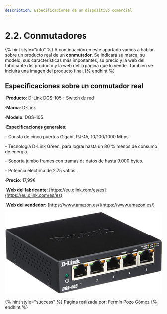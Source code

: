 ```yaml
---
description: Especificaciones de un dispositivo comercial
---
```


# 2.2. Conmutadores

{% hint style="info" %}
A continuación en este apartado vamos a hablar sobre un producto real de un **conmutador**. Se indicará su marca, su modelo, sus características más importantes, su precio y la web del fabricante del producto y la web del la página que lo vende. También se incluirá una imagen del producto final.
{% endhint %}

## Especificaciones sobre un conmutador real

·**Producto**: D-Link DGS-105 - Switch de red

·**Marca**: D-Link

·**Modelo**: DGS-105

·**Especificaciones generales:**

&#x20;    \- Consta de cinco puertos Gigabit RJ-45, 10/100/1000 Mbps.

&#x20;    \- Tecnología D-Link Green, para lograr hasta un 80 % menos de consumo de energía.

&#x20;    \- Soporta jumbo frames con tramas de datos de hasta 9.000 bytes.

&#x20;    \- Potencia eléctrica de 2.75 vatios.

&#x20;·**Precio**: 17,99€

&#x20;·**Web del fabricante**: [https://eu.dlink.com/es/es](https://eu.dlink.com/es/es)

&#x20;·**Web del vendedor:** [https://www.amazon.es/](https://www.amazon.es/)

![Enlace de la imagen: https://www.amazon.es/dp/B000BC7QMM?tag=reviewbox.es-21\&linkCode=ogi\&th=1\&psc=1 ](../../.gitbook/assets/switch.jpg)



{% hint style="success" %}
Página realizada por: Fermín Pozo Gómez
{% endhint %}
